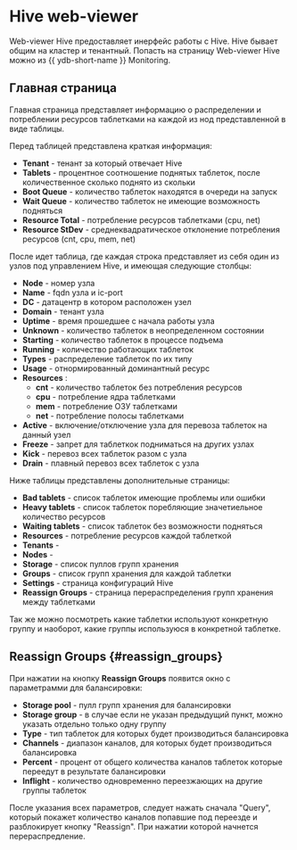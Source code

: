 # Hive web-viewer

Web-viewer Hive предоставляет инерфейс работы с Hive.
Hive бывает общим на кластер и тенантный.
Попасть на страницу Web-viewer Hive можно из {{ ydb-short-name }} Monitoring.

## Главная страница

Главная страница представляет информацию о распределении и потреблении ресурсов таблетками на каждой из нод представленной в виде таблицы.

Перед таблицей представлена краткая информация:

* **Tenant** - тенант за который отвечает Hive
* **Tablets** - процентное соотношение поднятых таблеток, после количественное сколько поднято из скольки
* **Boot Queue** - количество таблеток находятся в очереди на запуск
* **Wait Queue** - количество таблеток не имеющие возможность подняться
* **Resource Total** - потребление ресурсов таблетками (cpu, net)
* **Resource StDev** - cреднеквадратическое отклонение потребления ресурсов (cnt, cpu, mem, net)

После идет таблица, где каждая строка представляет из себя один из узлов под управлением Hive, и имеющая следующие столбцы:

* **Node** - номер узла
* **Name** - fqdn узла и ic-port
* **DC** - датацентр в котором расположен узел
* **Domain** - тенант узла
* **Uptime** - время прошедшее с начала работы узла
* **Unknown** - количество таблеток в неопределенном состоянии
* **Starting** - количество таблеток в процессе подъема
* **Running** - количество работающих таблеток
* **Types** - распределение таблеток по их типу
* **Usage** - отнормированный доминантный ресурс
* **Resources** : 
  * **cnt** - количество таблеток без потребления ресурсов
  * **cpu** - потребление ядра таблетками
  * **mem** - потребление ОЗУ таблетками
  * **net** - потребление полосы таблетками
* **Active** - включение/отключение узла для перевоза таблеток на данный узел
* **Freeze** - запрет для таблеткок подниматься на других узлах
* **Kick** - перевоз всех таблеток разом с узла
* **Drain** - плавный перевоз всех таблеток с узла

Ниже таблицы представлены дополнительные страницы:

* **Bad tablets** - список таблеток имеющие проблемы или ошибки
* **Heavy tablets** - список таблеток поребляющие значетиельное количество ресурсов
* **Waiting tablets** - список таблеток без возможности подняться
* **Resources** - потребление ресурсов каждой таблеткой
* **Tenants** - 
* **Nodes** - 
* **Storage** - список пуллов групп хранения
* **Groups** - список групп хранения для каждой таблетки
* **Settings** - страница конфигураций Hive
* **Reassign Groups** - страница перераспределения групп хранения между таблетками

Так же можно посмотреть какие таблетки используют конкретную группу и наоборот, какие группы используюся в конкретной таблетке.

## Reassign Groups {#reassign_groups}

При нажатии на кнопку **Reassign Groups** появится окно с параметрамми для балансировки:

* **Storage pool** - пулл групп хранения для балансировки
* **Storage group** - в случае если не указан предыдущий пункт, можно указать отдельно только одну группу
* **Type** - тип таблеток для которых будет производиться балансировка
* **Channels** - диапазон каналов, для которых будет производиться балансировка
* **Percent** - процент от общего количества каналов таблеток которые переедут в результате балансировки
* **Inflight** - количество одновременно переезжающих на другие группы таблеток

После указания всех параметров, следует нажать сначала "Query", который покажет количество каналов попавшие под переезде и разблокирует кнопку "Reassign".
При нажатии которой начнется перераспредление.
